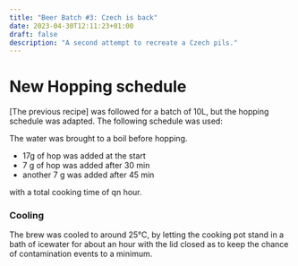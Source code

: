 ```yaml
---
title: "Beer Batch #3: Czech is back"
date: 2023-04-30T12:11:23+01:00
draft: false
description: "A second attempt to recreate a Czech pils."
---
```


# New Hopping schedule

[The previous recipe] was followed for a batch of 10L, but the hopping schedule was adapted. The following schedule was used:

The water was brought to a boil before hopping.
- 17g of hop was added at the start
- 7 g of hop was added after 30 min
- another 7 g was added after 45 min

with a total cooking time of qn hour.

### Cooling

The brew was cooled to around 25°C, by letting the cooking pot stand in a bath of icewater for about an hour with the lid closed as to keep the chance of contamination events to a minimum.
<!--
### Gravity measurement

- Specific gravity measured: 1.048
- Alcohol percentage expected: 5% 

This alcohol is still relatively high for a Czech pils (they're usually around 4.4%), but I sure won't complain!

## Primary Fermentation

A fastbrew fermenter is used for this batch. Both primary and secondary fermentation should be able to be done in the same reservoir.

- sanitization fastbrewer, airlock and tools used
- yeast pitched and waterlock placed

## Bottling

- Specifig gravity measured: 5% alcohol indeed
- sanitization pump and bottles
- priming sugar added (30g brown sugar) for carbonization
- bottles filled by faucet from fastbrew, with minimal headspace
- bottles were left for at least a week before carbonization was adequate

## Taste
- Too bitter for a pilsner
- Otherwise, nice color, feel and alcohol percentage.

## Recommendations future

- Use hop bag, and be a little less generous with the hop.
- Use a cooler, cooling takes way too long.
-->
